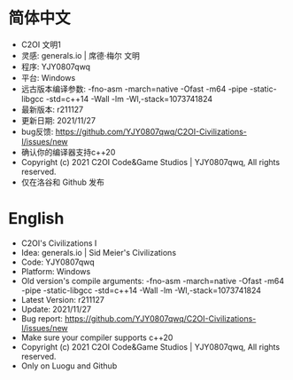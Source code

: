 # 简体中文
* 	C2OI 文明1
* 	灵感: generals.io | 席德·梅尔 文明
* 	程序: YJY0807qwq
* 	平台: Windows
*   远古版本编译参数: -fno-asm -march=native -Ofast -m64 -pipe -static-libgcc -std=c++14 -Wall -lm -Wl,-stack=1073741824
*   最新版本: r211127
* 	更新日期: 2021/11/27
* 	bug反馈: https://github.com/YJY0807qwq/C2OI-Civilizations-I/issues/new
*   确认你的编译器支持c++20
* 	Copyright (c) 2021 C2OI Code&Game Studios | YJY0807qwq, All rights reserved.
* 	仅在洛谷和 Github 发布
# English
* 	C2OI's Civilizations I
* 	Idea: generals.io | Sid Meier's Civilizations 
* 	Code: YJY0807qwq
* 	Platform: Windows
* 	Old version's compile arguments: -fno-asm -march=native -Ofast -m64 -pipe -static-libgcc -std=c++14 -Wall -lm -Wl,-stack=1073741824
* 	Latest Version: r211127
* 	Update: 2021/11/27
* 	Bug report: https://github.com/YJY0807qwq/C2OI-Civilizations-I/issues/new
* 	Make sure your compiler supports c++20
* 	Copyright (c) 2021 C2OI Code&Game Studios | YJY0807qwq, All rights reserved.
* 	Only on Luogu and Github
